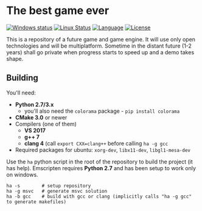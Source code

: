 # The best game ever

[![Windows status](https://ci.appveyor.com/api/projects/status/h2wfkb1y546x5tsw/branch/master?svg=true)](https://ci.appveyor.com/project/onqtam/game/branch/master)
[![Linux Status](https://travis-ci.org/onqtam/game.svg?branch=master)](https://travis-ci.org/onqtam/game)
[![Language](https://img.shields.io/badge/language-C++-blue.svg)](https://isocpp.org/)
[![License](http://img.shields.io/badge/license-MIT-blue.svg)](http://opensource.org/licenses/MIT)

This is a repository of a future game and game engine. It will use only open technologies and will be multiplatform.
Sometime in the distant future (1-2 years) shall go private when progress starts to speed up and a demo takes shape.

## Building

You'll need:

- **Python 2.7/3.x**
    - you'll also need the ```colorama``` package - ```pip install colorama```
- **CMake 3.0** or newer
- Compilers (one of them)
    - **VS 2017**
    - **g++ 7**
    - **clang 4** (call ```export CXX=clang++``` before calling ```ha -g gcc```
- Required packages for ubuntu: ```xorg-dev```, ```libx11-dev```, ```libgl1-mesa-dev```

Use the ```ha``` python script in the root of the repository to build the project (it has help). Emscripten requires **Python 2.7** and has been setup to work only on windows.

```
ha -s        # setup repository
ha -g msvc   # generate msvc solution
ha -b gcc    # build with gcc or clang (implicitly calls "ha -g gcc" to generate makefiles)
```
